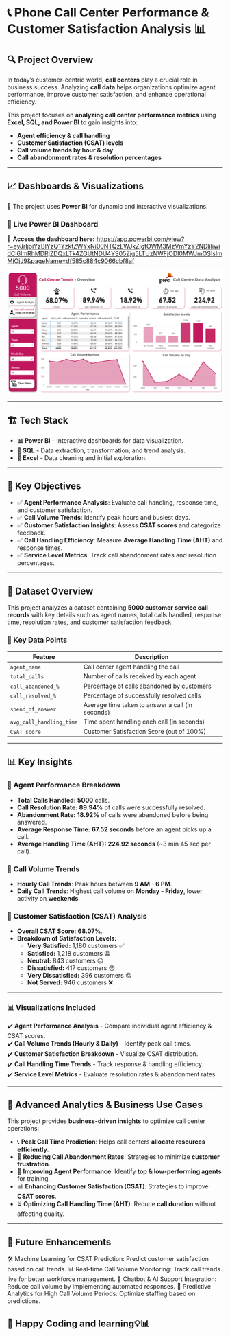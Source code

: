 # 📞 Phone Call Center Performance & Customer Satisfaction Analysis 📊  

## 🔍 Project Overview  
In today’s customer-centric world, **call centers** play a crucial role in business success. Analyzing **call data** helps organizations optimize agent performance, improve customer satisfaction, and enhance operational efficiency.  

This project focuses on **analyzing call center performance metrics** using **Excel, SQL, and Power BI** to gain insights into:  
- **Agent efficiency & call handling**  
- **Customer Satisfaction (CSAT) levels**  
- **Call volume trends by hour & day**  
- **Call abandonment rates & resolution percentages**  

---

## 📈 Dashboards & Visualizations  

🎯 The project uses **Power BI** for dynamic and interactive visualizations.  

### 🚀 **Live Power BI Dashboard**  
🔗 **Access the dashboard here:** https://app.powerbi.com/view?r=eyJrIjoiYzBlYzQ1YzktZWYxNi00NTQzLWJkZjgtOWM3MzVmYzY2NDliIiwidCI6ImRhMDRjZDQxLTk4ZGUtNDU4YS05Zjg5LTUzNWFjODI0MWJmOSIsImMiOjJ9&pageName=df585c884c9066cbf8af

![Dashboard](dashboard.jpg)

---

## 🏗️ Tech Stack  
- **📊 Power BI** - Interactive dashboards for data visualization.  
- **📜 SQL** - Data extraction, transformation, and trend analysis.  
- **📑 Excel** - Data cleaning and initial exploration.  

---

## 🎯 Key Objectives  
- ✅ **Agent Performance Analysis**: Evaluate call handling, response time, and customer satisfaction.  
- ✅ **Call Volume Trends**: Identify peak hours and busiest days.  
- ✅ **Customer Satisfaction Insights**: Assess **CSAT scores** and categorize feedback.  
- ✅ **Call Handling Efficiency**: Measure **Average Handling Time (AHT)** and response times.  
- ✅ **Service Level Metrics**: Track call abandonment rates and resolution percentages.  

---

## 📂 Dataset Overview  
This project analyzes a dataset containing **5000 customer service call records** with key details such as agent names, total calls handled, response time, resolution rates, and customer satisfaction feedback.  

### 🔑 Key Data Points  
| Feature | Description |
|---------|------------|
| `agent_name` | Call center agent handling the call |
| `total_calls` | Number of calls received by each agent |
| `call_abandoned_%` | Percentage of calls abandoned by customers |
| `call_resolved_%` | Percentage of successfully resolved calls |
| `spend_of_answer` | Average time taken to answer a call (in seconds) |
| `avg_call_handling_time` | Time spent handling each call (in seconds) |
| `CSAT_score` | Customer Satisfaction Score (out of 100%) |

---

## 📊 Key Insights  

### 📌 **Agent Performance Breakdown**  
- **Total Calls Handled:** **5000** calls.  
- **Call Resolution Rate:** **89.94%** of calls were successfully resolved.  
- **Abandonment Rate:** **18.92%** of calls were abandoned before being answered.  
- **Average Response Time:** **67.52 seconds** before an agent picks up a call.  
- **Average Handling Time (AHT):** **224.92 seconds** (~3 min 45 sec per call).  

### 📌 **Call Volume Trends**  
- **Hourly Call Trends**: Peak hours between **9 AM - 6 PM**.  
- **Daily Call Trends**: Highest call volume on **Monday - Friday**, lower activity on **weekends**.  

### 📌 **Customer Satisfaction (CSAT) Analysis**  
- **Overall CSAT Score:** **68.07%**.  
- **Breakdown of Satisfaction Levels:**  
  - **Very Satisfied:** 1,180 customers ✅  
  - **Satisfied:** 1,218 customers 😀  
  - **Neutral:** 843 customers 😐  
  - **Dissatisfied:** 417 customers 😞  
  - **Very Dissatisfied:** 396 customers 😡  
  - **Not Served:** 946 customers ❌  

---

### 📊 **Visualizations Included**  
✔️ **Agent Performance Analysis** - Compare individual agent efficiency & CSAT scores.  
✔️ **Call Volume Trends (Hourly & Daily)** - Identify peak call times.  
✔️ **Customer Satisfaction Breakdown** - Visualize CSAT distribution.  
✔️ **Call Handling Time Trends** - Track response & handling efficiency.  
✔️ **Service Level Metrics** - Evaluate resolution rates & abandonment rates.  

---

## 🚀 Advanced Analytics & Business Use Cases  

This project provides **business-driven insights** to optimize call center operations:  

- 📞 **Peak Call Time Prediction**: Helps call centers **allocate resources efficiently**.  
- 🛑 **Reducing Call Abandonment Rates**: Strategies to minimize **customer frustration**.  
- 🎯 **Improving Agent Performance**: Identify **top & low-performing agents** for training.  
- 📊 **Enhancing Customer Satisfaction (CSAT)**: Strategies to improve **CSAT scores**.  
- ⏳ **Optimizing Call Handling Time (AHT)**: Reduce **call duration** without affecting quality.  

---

## 📌 Future Enhancements
🛠 Machine Learning for CSAT Prediction: Predict customer satisfaction based on call trends.
📊 Real-time Call Volume Monitoring: Track call trends live for better workforce management.
🚀 Chatbot & AI Support Integration: Reduce call volume by implementing automated responses.
🔄 Predictive Analytics for High Call Volume Periods: Optimize staffing based on predictions.

## 🚀 Happy Coding and learning💡📊